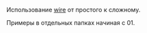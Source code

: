 Использование [wire](https://github.com/google/wire) от простого к сложному.

Примеры в отдельных папках начиная с 01.